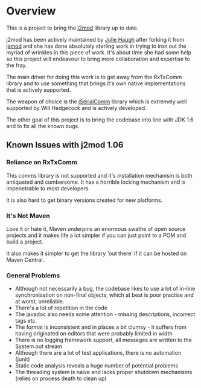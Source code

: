 # Overview
This is a project to bring the [j2mod](https://sourceforge.net/projects/j2mod/) library up to date.

j2mod has been actively maintained by [Julie Haugh](https://sourceforge.net/u/jfhaugh/) after forking it from [jamod](http://jamod.sourceforge.net/) and she has done 
absolutely sterling work in trying to iron out the myriad of wrinkles in this piece of work. It's about time she had some help so this 
project will endeavour to bring more collaboration and expertise to the fray.

The main driver for doing this work is to get away from the RxTxComm library and to use something that brings it's own native implementations that is actively supported.

The weapon of choice is the [jSerialComm](http://fazecast.github.io/jSerialComm/) library which is extremely well supported by Will Hedgecock and is actively developed.

The other goal of this project is to bring the codebase into line with JDK 1.6 and to fix all the known bugs.
## Known Issues with j2mod 1.06

### Reliance on RxTxComm
This comms library is not supported and it's installation mechanism is both antiquated and cumbersome. It has a
horrible locking mechanism and is impenetrable to most developers.

It is also hard to get binary versions created for new platforms.

### It's Not Maven
Love it or hate it, Maven underpins an enormous swathe of open source projects and it makes life a lot simpler if you can
just point to a POM and build a project.

It also makes it simpler to get the library 'out there' if it can be hosted on Maven Central.

### General Problems
* Although not necessarily a bug, the codebase likes to use a lot of in-line synchronisation on non-final objects, which at best is poor practise and at worst, unreliable.
* There's a lot of repetition in the code
* The javadoc also needs some attention - missing descriptions, incorrect tags etc.
* The format is inconsistent and in places a bit clumsy - it suffers from having originated on editors that were probably limited in width
* There is no logging framework support, all messages are written to the System.out stream
* Although there are a lot of test applications, there is no automation (junit)
* Static code analysis reveals a huge number of potential problems
* The threading system is naive and lacks proper shutdown mechanisms (relies on process death to clean up)

